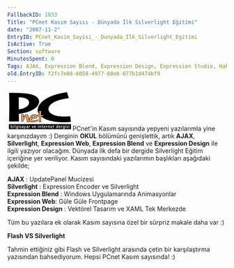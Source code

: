 ```yaml
---
FallbackID: 1833
Title: "PCnet Kasım Sayısı - Dünyada İlk Silverlight Eğitimi"
date: "2007-11-2"
EntryID: PCnet_Kasim_Sayisi_-_Dunyada_Ilk_Silverlight_Egitimi
IsActive: True
Section: software
MinutesSpent: 0
Tags: AJAX, Expression Blend, Expression Design, Expression Studio, Haberler, Silverlight
old.EntryID: f2fc7e08-6058-4977-88eb-077b1d474bf9
---
```

![](media/PCnet_Kasim_Sayisi_-_Dunyada_Ilk_Silverlight_Egitimi/pcnet.png)PCnet'in Kasım
sayısında yepyeni yazılarımla yine karşınızdayım :) Derginin **OKUL**
bölümünü genişlettik, artık **AJAX**, **Silverlight**, **Expression
Web**, **Expression Blend** ve **Expression Design** ile ilgili yazıyor
olacağım. Dünyada ilk defa bir dergide Silverlight Eğitim içeriğine yer
veriliyor. Kasım sayısındaki yazılarımın başlıkları aşağıdaki şekilde;

**AJAX** : UpdatePanel Mucizesi\
 **Silverlight** : Expression Encoder ve Silverlight\
 **Expression Blend** : Windows Uygulamarında Animasyonlar\
 **Expression Web**: Güle Güle Frontpage\
 **Expression Design** : Vektörel Tasarım ve XAML Tek Merkezde

Tüm bu yazılara ek olarak Kasım sayısına özel bir sürpriz makale daha
var :)

**Flash VS Silverlight**

Tahmin ettiğiniz gibi Flash ve Silverlight arasında çetin bir
karşılaştırma yazısından bahsediyorum. Hepsi PCnet Kasım sayısında! :)



